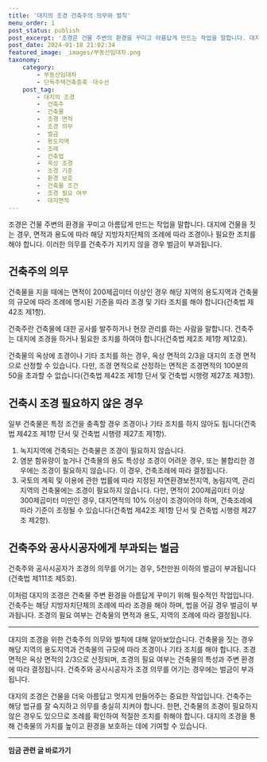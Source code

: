 ```yaml
---
title: '대지의 조경 건축주의 의무와 벌칙'
menu_order: 1
post_status: publish
post_excerpt: '조경은 건물 주변의 환경을 꾸미고 아름답게 만드는 작업을 말합니다. 대지에 건물을 짓는 경우, 면적과 용도에 따라 해당 지방자치단체의 조례에 따라 조경이나 필요한 조치를 해야 합니다. 이러한 의무를 건축주가 지키지 않을 경우 벌금이 부과됩니다.'
post_date: 2024-01-18 21:02:34
featured_image: _images/부동산임대차.png
taxonomy:
    category:
        - 부동산임대차
        - 단독주택건축증축ㆍ대수선
    post_tag:
        - 대지의 조경
        -  건축주
        -  건축물
        -  조경 면적
        -  조경 의무
        -  벌금
        -  용도지역
        -  조례
        -  건축법
        -  옥상 조경
        -  조경 기준
        -  환경 보호
        -  건축물 조건
        -  조경 필요 여부
        -  대지면적
---
```



조경은 건물 주변의 환경을 꾸미고 아름답게 만드는 작업을 말합니다. 대지에 건물을 짓는 경우, 면적과 용도에 따라 해당 지방자치단체의 조례에 따라 조경이나 필요한 조치를 해야 합니다. 이러한 의무를 건축주가 지키지 않을 경우 벌금이 부과됩니다.

## 건축주의 의무

건축물을 지을 때에는 면적이 200제곱미터 이상인 경우 해당 지역의 용도지역과 건축물의 규모에 따라 조례에 명시된 기준을 따라 조경 및 기타 조치를 해야 합니다(건축법 제42조 제1항).

건축주란 건축물에 대한 공사를 발주하거나 현장 관리를 하는 사람을 말합니다. 건축주는 대지에 조경을 하거나 필요한 조치를 하여야 합니다(건축법 제2조 제1항 제12호).

건축물의 옥상에 조경이나 기타 조치를 하는 경우, 옥상 면적의 2/3을 대지의 조경 면적으로 산정할 수 있습니다. 다만, 조경 면적으로 산정하는 면적은 조경면적의 100분의 50을 초과할 수 없습니다(건축법 제42조 제1항 단서 및 건축법 시행령 제27조 제3항).

## 건축시 조경 필요하지 않은 경우

일부 건축물은 특정 조건을 충족할 경우 조경이나 기타 조치를 하지 않아도 됩니다(건축법 제42조 제1항 단서 및 건축법 시행령 제27조 제1항).

1. 녹지지역에 건축되는 건축물은 조경이 필요하지 않습니다.
2. 염분 함유량이 높거나 건축물의 용도 특성상 조경이 어려운 경우, 또는 불합리한 경우에는 조경이 필요하지 않습니다. 이 경우, 건축조례에 따라 결정됩니다.
3. 국토의 계획 및 이용에 관한 법률에 따라 지정된 자연환경보전지역, 농림지역, 관리지역의 건축물에는 조경이 필요하지 않습니다. 다만, 면적이 200제곱미터 이상 300제곱미터 미만인 경우, 대지면적의 10% 이상이 조경이어야 하며, 건축조례에 따라 기준이 조정될 수 있습니다(건축법 제42조 제1항 단서 및 건축법 시행령 제27조 제2항).

## 건축주와 공사시공자에게 부과되는 벌금

건축주와 공사시공자가 조경의 의무를 어기는 경우, 5천만원 이하의 벌금이 부과됩니다(건축법 제111조 제5호).

이처럼 대지의 조경은 건축물 주변 환경을 아름답게 꾸미기 위해 필수적인 작업입니다. 건축주는 해당 지방자치단체의 조례에 따라 조경을 해야 하며, 법을 어길 경우 벌금이 부과됩니다. 조경의 필요 여부는 건축물의 면적과 용도, 지역의 조례에 따라 결정됩니다.

---

대지의 조경을 위한 건축주의 의무와 벌칙에 대해 알아보았습니다. 건축물을 짓는 경우 해당 지역의 용도지역과 건축물의 규모에 따라 조경이나 기타 조치를 해야 합니다. 조경 면적은 옥상 면적의 2/3으로 산정되며, 조경의 필요 여부는 건축물의 특성과 주변 환경에 따라 결정됩니다. 건축주와 공사시공자가 조경 의무를 어기는 경우에는 벌금이 부과됩니다.

대지의 조경은 건물을 더욱 아름답고 멋지게 만들어주는 중요한 작업입니다. 건축주는 해당 법규를 잘 숙지하고 의무를 충실히 지켜야 합니다. 한편, 건축물의 조경이 필요하지 않은 경우도 있으므로 조례를 확인하여 적절한 조치를 취해야 합니다. 대지의 조경을 통해 건축물의 가치를 높이고 환경을 보호하는 데에 기여할 수 있습니다.
<!-- wp:separator -->
<hr class="wp-block-separator has-alpha-channel-opacity"/>
<!-- /wp:separator -->

<!-- wp:group {"backgroundColor":"base","layout":{"type":"constrained"}} -->
<div class="wp-block-group has-base-background-color has-background"><!-- wp:paragraph {"align":"center","fontSize":"medium"} -->
<p class="has-text-align-center has-large-font-size"><strong>임금 관련 글 바로가기</strong></p>
<!-- /wp:paragraph -->


<!-- wp:latest-posts
{"categories":[{"id":11225,"count":19,"description":"","link":"https://uknowlaw.com/category/%ec%9e%84%ea%b8%88/","name":"임금","slug":"임금","taxonomy":"category","parent":0,"meta":[],"_links":{"self":[{"href":"https://uknowlaw.com/wp-json/wp/v2/categories/11225"}],"collection":[{"href":"https://uknowlaw.com/wp-json/wp/v2/categories"}],"about":[{"href":"https://uknowlaw.com/wp-json/wp/v2/taxonomies/category"}],"wp:post_type":[{"href":"https://uknowlaw.com/wp-json/wp/v2/posts?categories=11225"}],"curies":[{"name":"wp","href":"https://api.w.org/{rel}","templated":true}]}}],"postsToShow":100,"excerptLength":28,"postLayout":"grid","columns":2,"featuredImageAlign":"left","featuredImageSizeSlug":"large","fontSize":"small"} /--></div>
<!-- /wp:group -->